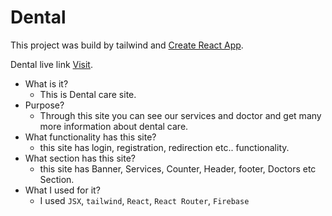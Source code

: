 # Dental

This project was build by tailwind and [Create React App](https://github.com/facebook/create-react-app).

Dental live link [Visit](https://dental-assignment-10.web.app/).

* What is it?
    * This is  Dental care site.
* Purpose?
    * Through this site you can see our services and doctor and get many more information about dental care. 
* What functionality has this site?
    * this site has login, registration, redirection etc.. functionality.
* What section has this site?
    * this site has Banner, Services, Counter, Header, footer, Doctors etc Section.
* What I used for it?
    * I used `JSX`, `tailwind`, `React`, `React Router`, `Firebase`
